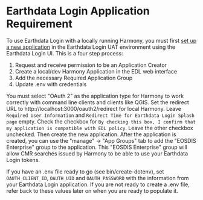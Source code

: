 # Earthdata Login Application Requirement

To use Earthdata Login with a locally running Harmony, you must first [set up a new application](https://wiki.earthdata.nasa.gov/display/EL/How+To+Register+An+Application) in the Earthdata Login UAT environment using the Earthdata Login UI.  This is a four step process:

1. Request and receive permission to be an Application Creator
2. Create a local/dev Harmony Application in the EDL web interface
3. Add the necessary Required Application Group
4. Update .env with credentials

You must select "OAuth 2" as the application type for Harmony to work correctly with command line clients and clients like QGIS. Set the redirect URL to http://localhost:3000/oauth2/redirect for local Harmony. Leave `Required User Information` and `Redirect Time for Earthdata Login Splash page` empty. Check the checkbox for `By checking this box, I confirm that my application is compatible with EDL policy`. Leave the other checkbox unchecked. Then create the new application. After the application is created, you can use the "manage" -> "App Groups" tab to add the "EOSDIS Enterprise" group to the application. This "EOSDIS Enterprise" group will allow CMR searches issued by Harmony to be able to use your Earthdata Login tokens.

If you have an .env file ready to go (see bin/create-dotenv), set `OAUTH_CLIENT_ID`, `OAUTH_UID` and `OAUTH_PASSWORD` with the information from your Earthdata Login application. If you are not ready to create a .env file, refer back to these values later on when you are ready to populate it.